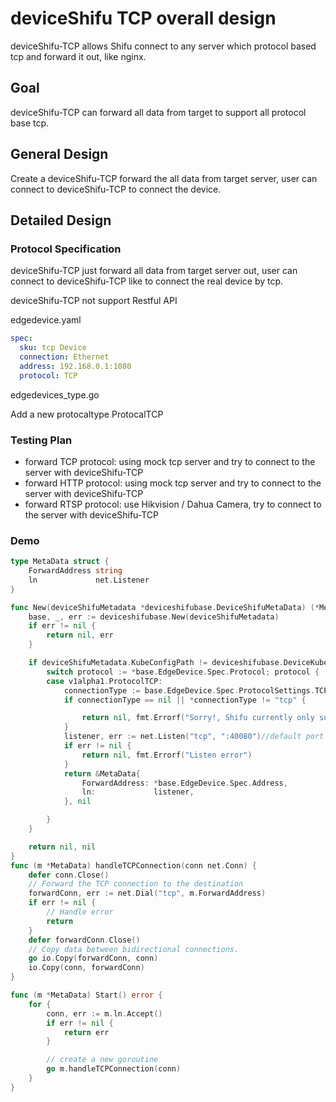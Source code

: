 # deviceShifu TCP overall design

deviceShifu-TCP allows Shifu connect to any server which protocol based tcp and forward it out, like nginx.

## Goal

deviceShifu-TCP can forward all data from target to support all protocol base tcp.

## General Design

Create a deviceShifu-TCP forward the all data from target server, user can connect to deviceShifu-TCP to connect the device.

## Detailed Design

### Protocol Specification

deviceShifu-TCP just forward all data from target server out, user can connect to deviceShifu-TCP like to connect the real device by tcp.

deviceShifu-TCP not support Restful API

edgedevice.yaml
```yaml
spec:
  sku: tcp Device
  connection: Ethernet
  address: 192.168.0.1:1080
  protocol: TCP
```
edgedevices_type.go

Add a new protocaltype ProtocalTCP
### Testing Plan

- forward TCP protocol: using mock tcp server and try to connect to the server with deviceShifu-TCP
- forward HTTP protocol: using mock tcp server and try to connect to the server with deviceShifu-TCP
- forward RTSP protocol: use Hikvision / Dahua Camera, try to connect to the server with deviceShifu-TCP

### Demo

```go
type MetaData struct {
	ForwardAddress string
	ln             net.Listener
}

func New(deviceShifuMetadata *deviceshifubase.DeviceShifuMetaData) (*MetaData, error) {
	base, _, err := deviceshifubase.New(deviceShifuMetadata)
	if err != nil {
		return nil, err
	}

	if deviceShifuMetadata.KubeConfigPath != deviceshifubase.DeviceKubeconfigDoNotLoadStr {
		switch protocol := *base.EdgeDevice.Spec.Protocol; protocol {
		case v1alpha1.ProtocolTCP:
			connectionType := base.EdgeDevice.Spec.ProtocolSettings.TCPSetting.NetworkType
			if connectionType == nil || *connectionType != "tcp" {

				return nil, fmt.Errorf("Sorry!, Shifu currently only support TCP Protocal")
			}
			listener, err := net.Listen("tcp", ":40080")//default port
			if err != nil {
				return nil, fmt.Errorf("Listen error")
			}
			return &MetaData{
				ForwardAddress: *base.EdgeDevice.Spec.Address,
				ln:             listener,
			}, nil

		}
	}

	return nil, nil
}
func (m *MetaData) handleTCPConnection(conn net.Conn) {
	defer conn.Close()
	// Forward the TCP connection to the destination
	forwardConn, err := net.Dial("tcp", m.ForwardAddress)
	if err != nil {
		// Handle error
		return
	}
	defer forwardConn.Close()
	// Copy data between bidirectional connections.
	go io.Copy(forwardConn, conn)
	io.Copy(conn, forwardConn)
}

func (m *MetaData) Start() error {
	for {
		conn, err := m.ln.Accept()
		if err != nil {
			return err
		}

		// create a new goroutine
		go m.handleTCPConnection(conn)
	}
}
```

